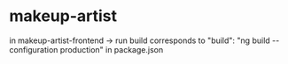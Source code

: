# makeup-artist

in makeup-artist-frontend -> run build corresponds to "build": "ng build --configuration production" in package.json